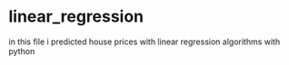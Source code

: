 # linear_regression
in this file i predicted house prices with linear regression algorithms with python
